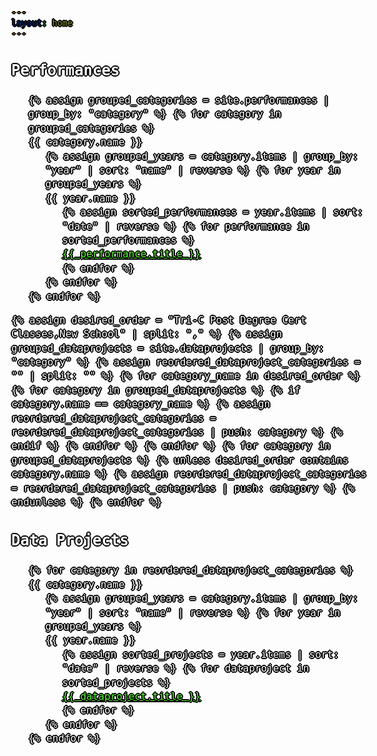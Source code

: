 ```yaml
---
layout: home
---
```

<link rel="shortcut icon" href="/assets/favicon.ico" type="image/x-icon">
<link rel="icon" href="/assets/favicon.ico" type="image/x-icon">

<h2>Performances</h2>
<ul>
{% assign grouped_categories = site.performances | group_by: "category" %}
{% for category in grouped_categories %}
<li class="category">
  {{ category.name }}
  <ul>
    {% assign grouped_years = category.items | group_by: "year" | sort: "name" | reverse %}
    {% for year in grouped_years %}
    <li class="year">
      {{ year.name }}
      <ul>
        {% assign sorted_performances = year.items | sort: "date" | reverse %}
        {% for performance in sorted_performances %}
        <li><a href="{{ performance.url }}">{{ performance.title }}</a></li>
        {% endfor %}
      </ul>
    </li>
    {% endfor %}
  </ul>
</li>
{% endfor %}
</ul>

{% assign desired_order = "Tri-C Post Degree Cert Classes,New School" | split: "," %}
{% assign grouped_dataprojects = site.dataprojects | group_by: "category" %}
{% assign reordered_dataproject_categories = "" | split: "" %}
{% for category_name in desired_order %}
  {% for category in grouped_dataprojects %}
    {% if category.name == category_name %}
      {% assign reordered_dataproject_categories = reordered_dataproject_categories | push: category %}
    {% endif %}
  {% endfor %}
{% endfor %}
{% for category in grouped_dataprojects %}
  {% unless desired_order contains category.name %}
    {% assign reordered_dataproject_categories = reordered_dataproject_categories | push: category %}
  {% endunless %}
{% endfor %}

<h2>Data Projects</h2>
<ul>
{% for category in reordered_dataproject_categories %}
<li class="category">
  {{ category.name }}
  <ul>
    {% assign grouped_years = category.items | group_by: "year" | sort: "name" | reverse %}
    {% for year in grouped_years %}
    <li class="year">
      {{ year.name }}
      <ul>
        {% assign sorted_projects = year.items | sort: "date" | reverse %}
        {% for dataproject in sorted_projects %}
        <li><a href="{{ dataproject.url }}">{{ dataproject.title }}</a></li>
        {% endfor %}
      </ul>
    </li>
    {% endfor %}
  </ul>
</li>
{% endfor %}
</ul>

<!-- <h2>Typewriter Projects</h2>
<ul>
  {% assign grouped_types = site.typewriters | group_by: "type" %}
  {% for type in grouped_types %}
  <li class="category">
    {{ type.name }}
    <ul>
      {% assign grouped_years = type.items | group_by: "year" | sort: "name" | reverse %}
      {% for year in grouped_years %}
      <li class="year">
        {{ year.name }}
        <ul>
          {% assign sorted_posts = year.items | sort: "date" | reverse %}
          {% for post in sorted_posts %}
          <li><a href="{{ post.url }}">{{ post.title }}</a></li>
          {% endfor %}
        </ul>
      </li>
      {% endfor %}
    </ul>
  </li>
  {% endfor %}
</ul>
-->

<div id="scrollTrack">
  <div id="verticalScrollProgress"></div>
</div>

<style>
#scrollTrack {
  position: fixed;
  top: 25%;
  left: 50%;
  transform: translateX(-700px);
  width: 5px;
  height: 50%;
  background-color: rgba(255, 255, 255, 0.1);
  z-index: 9998;
}

#verticalScrollProgress {
  position: absolute;
  top: 0;
  left: 0;
  width: 100%;
  height: 0%;
  background-color: #5bff32;
  z-index: 9999;
}

body {
  color: white;
  font-family: monospace;
  font-size: 16px;
  line-height: 1.4;
  margin: 0;
  min-height: 100%;
  overflow-wrap: break-word;
  background-image: url('/assets/darkbgcolor.jpg'); 
  background-size: cover; 
  background-position: center; 
  background-attachment: fixed;
  text-shadow: 
  0 0 0 black,
  1px 0 0 black,
  -1px 0 0 black,
  0 1px 0 black,
  0 -1px 0 black,
  1px 1px 0 black,
  -1px -1px 0 black,
  1px -1px 0 black,
  -1px 1px 0 black,
  2px 0 0 black,
  -2px 0 0 black,
  0 2px 0 black,
  0 -2px 0 black;
}

a {
  color: rgb(91, 255, 50);
  text-decoration: underline;
}
</style>

<script>
window.onscroll = function() {
  const track = document.getElementById("scrollTrack");
  const bar = document.getElementById("verticalScrollProgress");
  
  const scrollTop = document.documentElement.scrollTop || document.body.scrollTop;
  const scrollHeight = document.documentElement.scrollHeight - document.documentElement.clientHeight;
  const scrollPercent = (scrollTop / scrollHeight) * 100;
  
  // Keep the green bar inside the track
  bar.style.height = scrollPercent + "%";
};
</script>
